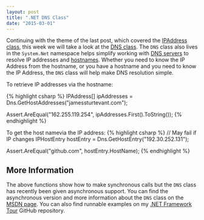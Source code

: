 ```yaml
---
layout: post
title: ".NET DNS Class"
date: "2015-03-01"
---
```


Continuing with the theme of the last post, which covered the [IPAddress class](/posts/net-ipaddress-class/), this week we will take a look at the [DNS class](https://msdn.microsoft.com/en-us/library/System.Net.Dns(v=vs.110).aspx).  The ```DNS``` class also lives in the ```System.Net``` namespace helps simplify working with [DNS servers](http://en.wikipedia.org/wiki/Name_server) to resolve IP addresses and [hostnames](http://en.wikipedia.org/wiki/Hostname).  Whether you need to know the IP Address from the hostname, or you have a hostname and you need to know the IP Address, the ```DNS``` class will help make DNS resolution simple.

To retrieve IP addresses via the hostname:

{% highlight csharp %}
IPAddress[] ipAddresses = Dns.GetHostAddresses("jamessturtevant.com");

Assert.AreEqual("162.255.119.254", ipAddresses.First().ToString());
{% endhighlight %}

To get the host namevia the IP address:
{% highlight csharp %}
// May fail if IP changes
IPHostEntry hostEntry = Dns.GetHostEntry("192.30.252.131");

Assert.AreEqual("github.com", hostEntry.HostName);
{% endhighlight %}

## More Information
The above functions show how to make synchronous calls but the ```DNS``` class has recently been given asynchronous support.  You can find the asynchronous version and more information about the ```DNS``` class on the [MSDN page](https://msdn.microsoft.com/en-us/library/System.Net.Dns(v=vs.110).aspx).  You can also find runnable examples on my [.NET Framework Tour](https://github.com/jsturtevant/DotNetTour) GitHub repository.
